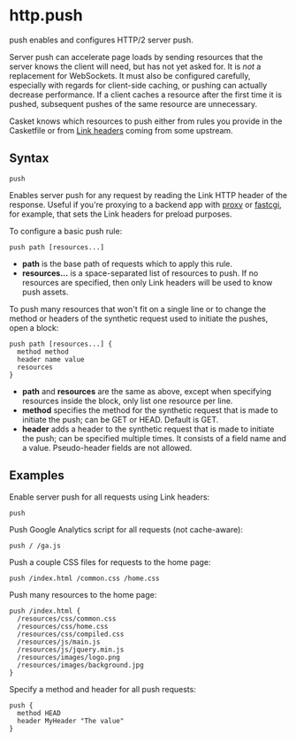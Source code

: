 # http.push

push enables and configures HTTP/2 server push.

Server push can accelerate page loads by sending resources that the server knows the client will need, but has not yet
asked for. It is *not* a replacement for WebSockets. It must also be configured carefully, especially with regards for
client-side caching, or pushing can actually decrease performance. If a client caches a resource after the first time it
is pushed, subsequent pushes of the same resource are unnecessary.

Casket knows which resources to push either from rules you provide in the Casketfile or from [Link
headers](https://w3c.github.io/preload/#server-push-http-2) coming from some upstream.

## Syntax

``` casketfile
push
```

Enables server push for any request by reading the Link HTTP header of the response. Useful if you're proxying to a
backend app with [proxy](/proxy) or [fastcgi](/fastcgi), for example, that sets the Link headers for preload purposes.

To configure a basic push rule:

``` casketfile
push path [resources...]
```

-   **path** is the base path of requests which to apply this rule.
-   **resources...** is a space-separated list of resources to push. If no resources are specified, then only Link
    headers will be used to know push assets.

To push many resources that won't fit on a single line or to change the method or headers of the synthetic request used
to initiate the pushes, open a block:

``` casketfile
push path [resources...] {
  method method
  header name value
  resources
}
```

-   **path** and **resources** are the same as above, except when specifying resources inside the block, only list one
    resource per line.
-   **method** specifies the method for the synthetic request that is made to initiate the push; can be GET or HEAD.
    Default is GET.
-   **header** adds a header to the synthetic request that is made to initiate the push; can be specified multiple
    times. It consists of a field name and a value. Pseudo-header fields are not allowed.

## Examples

Enable server push for all requests using Link headers:

``` casketfile
push
```

Push Google Analytics script for all requests (not cache-aware):

``` casketfile
push / /ga.js
```

Push a couple CSS files for requests to the home page:

``` casketfile
push /index.html /common.css /home.css
```

Push many resources to the home page:

``` casketfile
push /index.html {
  /resources/css/common.css
  /resources/css/home.css
  /resources/css/compiled.css
  /resources/js/main.js
  /resources/js/jquery.min.js
  /resources/images/logo.png
  /resources/images/background.jpg
}
```

Specify a method and header for all push requests:

``` casketfile
push {
  method HEAD
  header MyHeader "The value"
}
```

